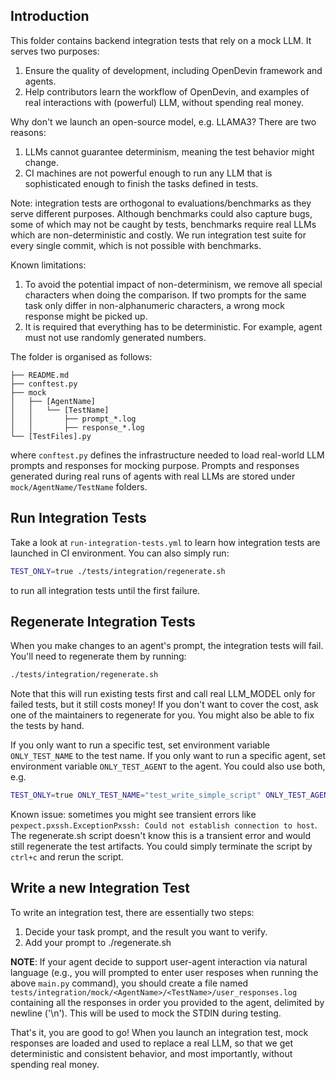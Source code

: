 ## Introduction

This folder contains backend integration tests that rely on a mock LLM. It serves
two purposes:
1. Ensure the quality of development, including OpenDevin framework and agents.
2. Help contributors learn the workflow of OpenDevin, and examples of real interactions
with (powerful) LLM, without spending real money.

Why don't we launch an open-source model, e.g. LLAMA3? There are two reasons:
1. LLMs cannot guarantee determinism, meaning the test behavior might change.
2. CI machines are not powerful enough to run any LLM that is sophisticated enough
to finish the tasks defined in tests.

Note: integration tests are orthogonal to evaluations/benchmarks
as they serve different purposes. Although benchmarks could also
capture bugs, some of which may not be caught by tests, benchmarks
require real LLMs which are non-deterministic and costly.
We run integration test suite for every single commit, which is
not possible with benchmarks.

Known limitations:
1. To avoid the potential impact of non-determinism, we remove all special
characters when doing the comparison. If two prompts for the same task only
differ in non-alphanumeric characters, a wrong mock response might be picked up.
2. It is required that everything has to be deterministic. For example, agent
must not use randomly generated numbers.

The folder is organised as follows:

```
├── README.md
├── conftest.py
├── mock
│   ├── [AgentName]
│   │   └── [TestName]
│   │       ├── prompt_*.log
│   │       ├── response_*.log
└── [TestFiles].py
```

where `conftest.py` defines the infrastructure needed to load real-world LLM prompts
and responses for mocking purpose. Prompts and responses generated during real runs
of agents with real LLMs are stored under `mock/AgentName/TestName` folders.

## Run Integration Tests

Take a look at `run-integration-tests.yml` to learn how integration tests are
launched in CI environment. You can also simply run:

```bash
TEST_ONLY=true ./tests/integration/regenerate.sh
```

to run all integration tests until the first failure.


## Regenerate Integration Tests
When you make changes to an agent's prompt, the integration tests will fail. You'll need to regenerate them
by running:
```bash
./tests/integration/regenerate.sh
```
Note that this will run existing tests first and call real LLM_MODEL only for
failed tests, but it still costs money! If you don't want
to cover the cost, ask one of the maintainers to regenerate for you.
You might also be able to fix the tests by hand.

If you only want to run a specific test, set environment variable
`ONLY_TEST_NAME` to the test name. If you only want to run a specific agent,
set environment variable `ONLY_TEST_AGENT` to the agent. You could also use both,
e.g.

```bash
TEST_ONLY=true ONLY_TEST_NAME="test_write_simple_script" ONLY_TEST_AGENT="MonologueAgent" ./tests/integration/regenerate.sh
```

Known issue: sometimes you might see transient errors like `pexpect.pxssh.ExceptionPxssh: Could not establish connection to host`.
The regenerate.sh script doesn't know this is a transient error and would still regenerate the test artifacts. You could simply
terminate the script by `ctrl+c` and rerun the script.

## Write a new Integration Test

To write an integration test, there are essentially two steps:

1. Decide your task prompt, and the result you want to verify.
2. Add your prompt to ./regenerate.sh

**NOTE**: If your agent decide to support user-agent interaction via natural language (e.g., you will prompted to enter user resposes when running the above `main.py` command), you should create a file named `tests/integration/mock/<AgentName>/<TestName>/user_responses.log` containing all the responses in order you provided to the agent, delimited by newline ('\n'). This will be used to mock the STDIN during testing.

That's it, you are good to go! When you launch an integration test, mock
responses are loaded and used to replace a real LLM, so that we get
deterministic and consistent behavior, and most importantly, without spending real
money.
